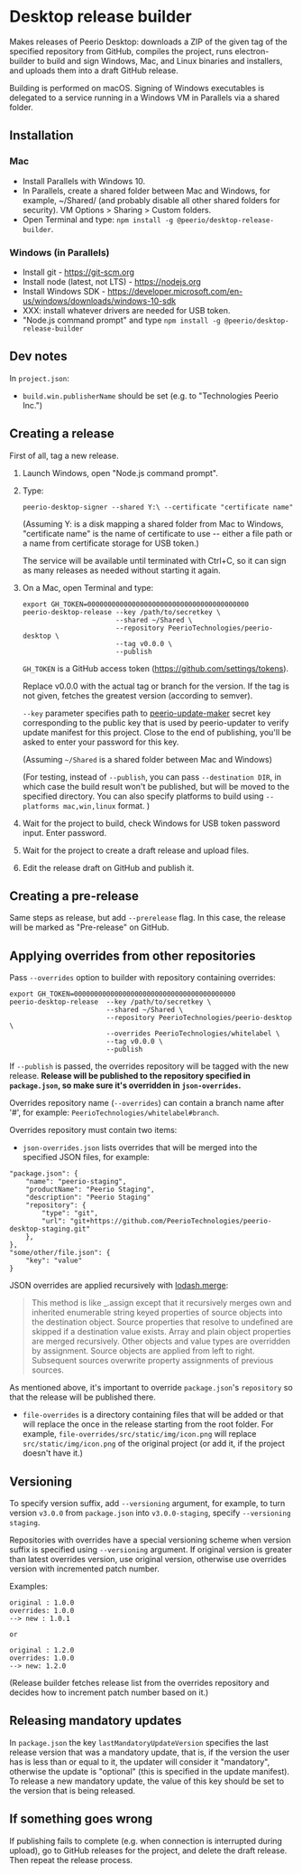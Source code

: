 Desktop release builder
=======================

Makes releases of Peerio Desktop: downloads a ZIP of the given tag of the specified repository from GitHub, compiles the project, runs electron-builder to build and sign Windows, Mac, and Linux binaries and installers, and uploads them into a draft GitHub release.

Building is performed on macOS. Signing of Windows executables is delegated to a service running in a Windows VM in Parallels via a shared folder.


Installation
------------

### Mac

* Install Parallels with Windows 10.
* In Parallels, create a shared folder between Mac and Windows, for example,
  ~/Shared/ (and probably disable all other shared folders for security).
  VM Options > Sharing > Custom folders.
* Open Terminal and type: `npm install -g @peerio/desktop-release-builder`.


### Windows (in Parallels)

* Install git - https://git-scm.org
* Install node (latest, not LTS) - https://nodejs.org
* Install Windows SDK - https://developer.microsoft.com/en-us/windows/downloads/windows-10-sdk
* XXX: install whatever drivers are needed for USB token.
* "Node.js command prompt" and type `npm install -g @peerio/desktop-release-builder`


Dev notes
---------

In `project.json`:

* `build.win.publisherName` should be set (e.g. to "Technologies Peerio Inc.")


Creating a release
------------------

First of all, tag a new release.


1. Launch Windows, open "Node.js command prompt".
2. Type:

	   peerio-desktop-signer --shared Y:\ --certificate "certificate name"

   (Assuming Y: is a disk mapping a shared folder from Mac to Windows,
   "certificate name" is the name of certificate to use -- either
   a file path or a name from certificate storage for USB token.)

   The service will be available until terminated with Ctrl+C,
   so it can sign as many releases as needed without starting it
   again.

3. On a Mac, open Terminal and type:

       export GH_TOKEN=0000000000000000000000000000000000000000
       peerio-desktop-release --key /path/to/secretkey \
                              --shared ~/Shared \
                              --repository PeerioTechnologies/peerio-desktop \
                              --tag v0.0.0 \
                              --publish

   `GH_TOKEN` is a GitHub access token (https://github.com/settings/tokens).

   Replace v0.0.0 with the actual tag or branch for the version.
   If the tag is not given, fetches the greatest version (according to semver).

   `--key` parameter specifies path to
   [peerio-update-maker](https://github.com/PeerioTechnologies/peerio-update-maker)
   secret key corresponding to the public key that is used by peerio-updater to
   verify update manifest for this project. Close to the end of publishing,
   you'll be asked to enter your password for this key.

   (Assuming `~/Shared` is a shared folder between Mac and Windows)

   (For testing, instead of `--publish`, you can pass `--destination DIR`,
    in which case the build result won't be published, but will be moved
    to the specified directory. You can also specify platforms to build
    using `--platforms mac,win,linux` format. )

4. Wait for the project to build, check Windows for
   USB token password input. Enter password.

5. Wait for the project to create a draft release and upload files.

6. Edit the release draft on GitHub and publish it.


Creating a pre-release
----------------------

Same steps as release, but add `--prerelease` flag. In this case,
the release will be marked as "Pre-release" on GitHub.


Applying overrides from other repositories
------------------------------------------

Pass `--overrides` option to builder with repository containing overrides:

    export GH_TOKEN=0000000000000000000000000000000000000000
    peerio-desktop-release  --key /path/to/secretkey \
                            --shared ~/Shared \
                            --repository PeerioTechnologies/peerio-desktop \
                            --overrides PeerioTechnologies/whitelabel \
                            --tag v0.0.0 \
                            --publish

If `--publish` is passed, the overrides repository will be tagged with the
new release. **Release will be published to the repository specified in
`package.json`, so make sure it's overridden in `json-overrides`.**

Overrides repository name (`--overrides`) can contain a branch name after '#',
for example: `PeerioTechnologies/whitelabel#branch`.

Overrides repository must contain two items:

* `json-overrides.json` lists overrides that will be merged into the specified
   JSON files, for example:

```
"package.json": {
    "name": "peerio-staging",
    "productName": "Peerio Staging",
    "description": "Peerio Staging"
    "repository": {
        "type": "git",
        "url": "git+https://github.com/PeerioTechnologies/peerio-desktop-staging.git"
    },
},
"some/other/file.json": {
    "key": "value"
}
```

JSON overrides are applied recursively with [lodash.merge](https://lodash.com/docs#merge):

> This method is like _.assign except that it recursively merges own and inherited enumerable
> string keyed properties of source objects into the destination object. Source properties
> that resolve to undefined are skipped if a destination value exists. Array and plain object
> properties are merged recursively. Other objects and value types are overridden by assignment.
> Source objects are applied from left to right. Subsequent sources overwrite property assignments
> of previous sources.

As mentioned above, it's important to override `package.json`'s `repository` so that the
release will be published there.

* `file-overrides` is a directory containing files that will be added or that will replace
the once in the release starting from the root folder. For example,
`file-overrides/src/static/img/icon.png` will replace `src/static/img/icon.png` of the original
project (or add it, if the project doesn't have it.)


Versioning
----------

To specify version suffix, add `--versioning` argument, for example, to turn
version `v3.0.0` from `package.json` into `v3.0.0-staging`,
specify `--versioning staging`.

Repositories with overrides have a special versioning scheme when version suffix
is specified using `--versioning` argument. If original version is greater than
latest overrides version, use original version, otherwise use overrides version with
incremented patch number.

Examples:

```
original : 1.0.0
overrides: 1.0.0
--> new : 1.0.1

or

original : 1.2.0
overrides: 1.0.0
--> new: 1.2.0
```

(Release builder fetches release list from the overrides repository and decides
how to increment patch number based on it.)


Releasing mandatory updates
---------------------------

In `package.json` the key `lastMandatoryUpdateVersion` specifies the last
release version that was a mandatory update, that is, if the version the user
has is less than or equal to it, the updater will consider it "mandatory",
otherwise the update is "optional" (this is specified in the update manifest).
To release a new mandatory update, the value of this key should be set to the
version that is being released.


If something goes wrong
-----------------------

If publishing fails to complete (e.g. when connection is interrupted during
upload), go to GitHub releases for the project, and delete the draft release.
Then repeat the release process.

